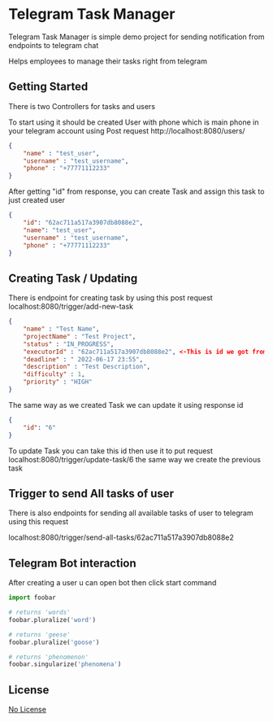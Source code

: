 # Telegram Task Manager 

Telegram Task Manager is simple demo project for sending notification from endpoints to telegram chat

Helps employees to manage their tasks right from telegram 

## Getting Started

There is two Controllers for tasks and users

To start using it should be created User with phone which is main phone in your telegram account
using Post request http://localhost:8080/users/
```json
{
    "name" : "test_user",
    "username" : "test_username",
    "phone" : "+77771112233"
}
```

After getting "id" from response, you can create Task and assign this task to just created user
```json
{
    "id": "62ac711a517a3907db8088e2",
    "name": "test_user",
    "username" : "test_username",
    "phone" : "+77771112233"
}
```

## Creating Task / Updating
There is endpoint for creating task by using this post request localhost:8080/trigger/add-new-task
```json
{
    "name" : "Test Name",
    "projectName" : "Test Project",
    "status" : "IN_PROGRESS",
    "executorId" : "62ac711a517a3907db8088e2", <-This is id we got from user
    "deadline" : " 2022-06-17 23:55",
    "description" : "Test Description",
    "difficulty" : 1,
    "priority" : "HIGH"
}
```
The same way as we created Task we can update it using response id
```json
{
    "id": "6"
}
```

To update Task you can take this id then use it to put request localhost:8080/trigger/update-task/6 the same way we create the previous task

## Trigger to send All tasks of user
There is also endpoints for sending all available tasks of user to telegram using this request

localhost:8080/trigger/send-all-tasks/62ac711a517a3907db8088e2
## Telegram Bot interaction
After creating a user u can open bot then click start command 

```python
import foobar

# returns 'words'
foobar.pluralize('word')

# returns 'geese'
foobar.pluralize('goose')

# returns 'phenomenon'
foobar.singularize('phenomena')
```

## License
[No License]()